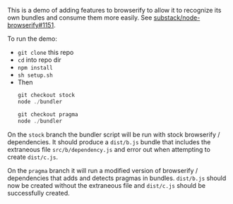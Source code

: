 This is a demo of adding features to browserify to allow it to recognize its own bundles and consume them more easily. See [substack/node-browserify#1151]( https://github.com/substack/node-browserify/pull/1151).

To run the demo:

* `git clone` this repo
* `cd` into repo dir
* `npm install`
* `sh setup.sh`
* Then
  ```js
  git checkout stock
  node ./bundler

  git checkout pragma
  node ./bundler
  ```

On the `stock` branch the bundler script will be run with stock browserify / dependencies. It should produce a `dist/b.js` bundle that includes the extraneous file `src/b/dependency.js` and error out when attempting to create `dist/c.js`.

On the `pragma` branch it will run a modified version of browserify / dependencies that adds and detects pragmas in bundles. `dist/b.js` should now be created without the extraneous file and `dist/c.js` should be successfully created.
